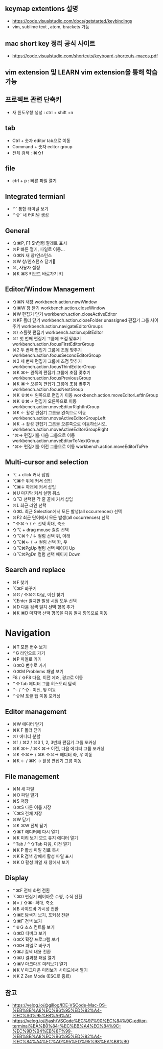 ## keymap extentions 설명
- https://code.visualstudio.com/docs/getstarted/keybindings
- vim, sublime text , atom, brackets 가능

## mac short key 정리 공식 사이트
- https://code.visualstudio.com/shortcuts/keyboard-shortcuts-macos.pdf

## vim extension 및 LEARN vim extension을 통해 학습 가능 

## 프로젝트 관련 단축키
 - 새 윈도우창 생성 : ctrl + shift +n

## tab
- Ctrl + 숫자   editor tab으로 이동
- Command + 숫자     editor group
- 전체 검색 : ⌘⇧f

## file
- ctrl + p : 빠른 파일 열기
## Integrated termianl
- ⌃`	통합 터미널 보기
- ⌃⇧`	새 터미널 생성
## General
- ⇧⌘P, F1	Sh명령 팔레트 표시
- ⌘P	빠른 열기, 파일로 이동…
- ⇧⌘N	새 창/인스턴스
- ⌘W	창/인스턴스 닫기
- ⌘,	사용자 설정
- ⌘K ⌘S	키보드 바로가기 키

## Editor/Window Management
- ⇧⌘N	새창	workbench.action.newWindow
- ⇧⌘W	창 닫기	workbench.action.closeWindow
- ⌘W	편집기 닫기	workbench.action.closeActiveEditor
- ⌘KF	폴더 닫기	workbench.action.closeFolder
unassigned	편집기 그룹 사이주기	workbench.action.navigateEditorGroups
- ⌘\	스플릿 편집기	workbench.action.splitEditor
- ⌘1	첫 번째 편집기 그룹에 초점 맞추기	workbench.action.focusFirstEditorGroup
- ⌘2	두 번째 편집기 그룹에 초점 맞추기	workbench.action.focusSecondEditorGroup
- ⌘3	세 번째 편집기 그룹에 초점 맞추기	workbench.action.focusThirdEditorGroup
- ⌘K ⌘←	왼쪽의 편집기 그룹에 초점 맞추기	workbench.action.focusPreviousGroup
- ⌘K ⌘→	오른쪽 편집기 그룹에 초점 맞추기	workbench.action.focusNextGroup
- ⌘K ⇧⌘←	왼쪽으로 편집기 이동	workbench.action.moveEditorLeftInGroup
- ⌘K ⇧⌘→	편집기 오른쪽으로 이동	workbench.action.moveEditorRightInGroup
- ⌘K ←	활성 편집기 그룹을 왼쪽으로 이동	workbench.action.moveActiveEditorGroupLeft
- ⌘K →	활성 편집기 그룹을 오른쪽으로 이동하십시오.	workbench.action.moveActiveEditorGroupRight
- ^⌘→	편집기를 다음 그룹으로 이동	workbench.action.moveEditorToNextGroup
- ^⌘←	편집기를 이전 그룹으로 이동	workbench.action.moveEditorToPre

## Multi-cursor and selection
- ⌥ + click	커서 삽입
- ⌥⌘↑	위에 커서 삽입
- ⌥⌘↓	아래에 커서 삽입
- ⌘U	마지막 커서 실행 취소
- ⇧⌥I	선택한 각 줄 끝에 커서 삽입
- ⌘L	최근 라인 선택
- ⇧⌘L	최근 Selection에서 모든 발생(all occurrences) 선택
- ⌘F2	최근 단어에서 모든 발생(all occurrences) 선택
- ⌃⇧⌘→ / ←	선택 확대, 축소
- ⇧⌥ + drag mouse	컬럼 선택
- ⇧⌥⌘↑ / ↓	컬럼 선택 위, 아래
- ⇧⌥⌘← / →	컬럼 선택 좌, 우
- ⇧⌥⌘PgUp	컬럼 선택 페이지 Up
- ⇧⌥⌘PgDn	컬럼 선택 페이지 Down

## Search and replace
- ⌘F	찾기
- ⌥⌘F	바꾸기
- ⌘G / ⇧⌘G	다음, 이전 찾기
- ⌥Enter	일치한 발생 시점 모두 선택
- ⌘D	다음 검색 일치 선택 항목 추가
- ⌘K ⌘D	마지막 선택 항목을 다음 일치 항목으로 이동

# Navigation
- ⌘T	모든 변수 보기
- ⌃G	라인으로 가기
- ⌘P	파일로 가기
- ⇧⌘O	변수로 가기
- ⇧⌘M	Problems 패널 보기
- F8 / ⇧F8	다음, 이전 에러, 경고로 이동
- ⌃⇧Tab	에디터 그룹 히스토리 탐색
- ⌃- / ⌃⇧-	이전, 앞 이동
- ⌃⇧M	토글 탭 이동 포커싱

## Editor management
- ⌘W	에디터 닫기
- ⌘K F	폴더 닫기
- ⌘\	에디터 분할
- ⌘1 / ⌘2 / ⌘3	1, 2, 3번째 편집기 그룹 포커싱
- ⌘K ⌘← / ⌘K ⌘→	이전, 다음 에디터 그룹 포커싱
- ⌘K ⇧⌘← / ⌘K ⇧⌘→	에디터 좌, 우 이동
- ⌘K ← / ⌘K →	활성 편집기 그룹 이동

## File management
- ⌘N	새 파일
- ⌘O	파일 열기
- ⌘S	저장
- ⇧⌘S	다른 이름 저장
- ⌥⌘S	전체 저장
- ⌘W	닫기
- ⌘K ⌘W	전체 닫기
- ⇧⌘T	에디터에 다시 열기
- ⌘K	미리 보기 모드 유지 에디터 열기
- ⌃Tab / ⌃⇧Tab	다음, 이전 열기
- ⌘K P	활성 파일 경로 복사
- ⌘K R	검색 창에서 활성 파일 표시
- ⌘K O	활성 파일 새 창에서 보기

## Display
- ⌃⌘F	전체 화면 전환
- ⌥⌘0	편집기 레이아웃 수평, 수직 전환
- ⌘= / ⇧⌘-	확대, 축소
- ⌘B	사이드바 가시성 전환
- ⇧⌘E	탐색기 보기, 포커싱 전환
- ⇧⌘F	검색 보기
- ⌃⇧G	소스 컨트롤 보기
- ⇧⌘D	디버그 보기
- ⇧⌘X	확장 프로그램 보기
- ⇧⌘H	파일로 바꾸기
- ⇧⌘J	검색 내용 전환
- ⇧⌘U	결과창 패널 열기
- ⇧⌘V	마크다운 미리보기 열기
- ⌘K V	마크다운 미리보기 사이드에서 열기
- ⌘K Z	Zen Mode (ESC로 종료)

## 참고
- https://velog.io/@gillog/IDE-VSCode-Mac-OS-%EB%8B%A8%EC%B6%95%ED%82%A4-%EC%A0%95%EB%A6%AC
- https://velog.io/@ash/VSCode%EC%97%90%EC%84%9C-editor-terminal%EA%B0%84-%EC%BB%A4%EC%84%9C-%EC%9D%B4%EB%8F%99-%EB%8B%A8%EC%B6%95%ED%82%A4-%EC%84%A4%EC%A0%95%ED%95%98%EA%B8%B0